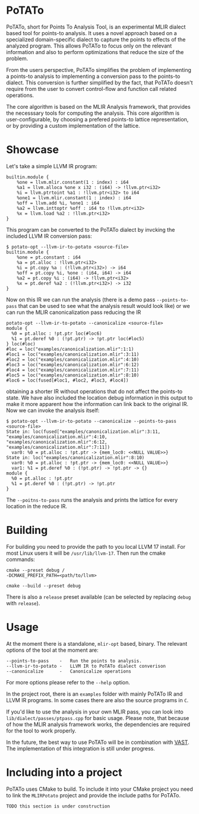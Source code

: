 # PoTATo
PoTATo, short for Points To Analysis Tool, is an experimental MLIR dialect based tool for points-to analysis.
It uses a novel approach based on a specialized domain-specific dialect to capture the points to effects of the analyzed program.
This allows PoTATo to focus only on the relevant information and also to perform optimizations that reduce the size of the problem.

From the users perspective, PoTATo simplifies the problem of implementing a points-to analysis to implementing a conversion pass to the points-to dialect.
This conversion is further simplified by the fact, that PoTATo doesn't require from the user to convert control-flow and function call related operations.

The core algorithm is based on the MLIR Analysis framework, that provides the necesssary tools for computing the analysis.
This core algorithm is user-configurable, by choosing a prefered points-to lattice representation, or by providing a custom implementation of the lattice.

# Showcase
Let's take a simple LLVM IR program:
```
builtin.module {
    %one = llvm.mlir.constant(1 : index) : i64
    %a1 = llvm.alloca %one x i32 : (i64) -> !llvm.ptr<i32>
    %i = llvm.ptrtoint %a1 : !llvm.ptr<i32> to i64
    %one1 = llvm.mlir.constant(1 : index) : i64
    %off = llvm.add %i, %one1 : i64
    %a2 = llvm.inttoptr %off : i64 to !llvm.ptr<i32>
    %x = llvm.load %a2 : !llvm.ptr<i32>
}
```
This program can be converted to the PoTATo dialect by invcking the included LLVM IR conversion pass:
```
$ potato-opt --llvm-ir-to-potato <source-file>
builtin.module { 
    %one = pt.constant : i64
    %a = pt.alloc : !llvm.ptr<i32>
    %i = pt.copy %a : (!llvm.ptr<i32>) -> i64
    %off = pt.copy %i, %one : (i64, i64) -> i64
    %a2 = pt.copy %i : (i64) -> !llvm.ptr<i32>
    %x = pt.deref %a2 : (!llvm.ptr<i32>) -> i32
}
```
Now on this IR we can run the analysis (there is a demo pass `--points-to-pass` that can be used to see what the analysis result would look like) or we can run the MLIR canonicalization pass reducing the IR
```
potato-opt --llvm-ir-to-potato --canonicalize <source-file>
module {
  %0 = pt.alloc : !pt.ptr loc(#loc6)
  %1 = pt.deref %0 : (!pt.ptr) -> !pt.ptr loc(#loc5)
} loc(#loc)
#loc = loc("examples/canonicalization.mlir":1:1)
#loc1 = loc("examples/canonicalization.mlir":3:11)
#loc2 = loc("examples/canonicalization.mlir":4:10)
#loc3 = loc("examples/canonicalization.mlir":6:12)
#loc4 = loc("examples/canonicalization.mlir":7:11)
#loc5 = loc("examples/canonicalization.mlir":8:10)
#loc6 = loc(fused[#loc1, #loc2, #loc3, #loc4])
```
obtaining a shorter IR without operations that do not affect the points-to state.
We have also included the location debug information in this output to make it more apparent how the information can link back to the original IR.
Now we can invoke the analysis itself:
```
$ potato-opt --llvm-ir-to-potato --canonicalize --points-to-pass <source-file>
State in: loc(fused["examples/canonicalization.mlir":3:11, "examples/canonicalization.mlir":4:10, "examples/canonicalization.mlir":6:12, "examples/canonicalization.mlir":7:11])
  var0: %0 = pt.alloc : !pt.ptr -> {mem_loc0: <<NULL VALUE>>}
State in: loc("examples/canonicalization.mlir":8:10)
  var0: %0 = pt.alloc : !pt.ptr -> {mem_loc0: <<NULL VALUE>>}
  var1: %1 = pt.deref %0 : (!pt.ptr) -> !pt.ptr -> {}
module {
  %0 = pt.alloc : !pt.ptr
  %1 = pt.deref %0 : (!pt.ptr) -> !pt.ptr
}
```
The `--poitns-to-pass` runs the analysis and prints the lattice for every location in the reduce IR.

# Building
For building you need to provide the path to you local LLVM 17 install. For most Linux users it will be `/usr/lib/llvm-17`. Then run the cmake commands:
```
cmake --preset debug /
-DCMAKE_PREFIX_PATH=<path/to/llvm>

cmake --build --preset debug
```
There is also a `release` preset available (can be selected by replacing `debug` with `release`).

# Usage
At the moment there is a standalone, `mlir-opt` based, binary.
The relevant options of the tool at the moment are:
```
--points-to-pass    -   Run the points to analysis.
--llvm-ir-to-potato -   LLVM IR to PoTATo dialect converison
--canonicalize      -   Canonicalize operations
```
For more options please refer to the `--help` option.

In the project root, there is an `examples` folder with mainly PoTATo IR and LLVM IR programs. In some cases there are also the source programs in `C`.

If you'd like to use the analysis in your own MLIR pass, you can look into `lib/dialect/passes/ptpass.cpp` for basic usage.
Please note, that because of how the MLIR analysis framework works, the dependencies are required for the tool to work properly.

In the future, the best way to use PoTATo will be in combination with [VAST](https://github.com/trailofbits/vast).
The implementation of this integration is still under progress.

# Including into a project
PoTATo uses CMake to build. To include it into your CMake project you need to link the `MLIRPotato` project and provide the include paths for PoTATo.
```
TODO this section is under construction
```
